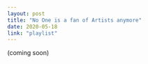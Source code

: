 ```yaml
---
layout: post
title: "No One is a fan of Artists anymore"
date: 2020-05-18
link: "playlist"
---
```


(coming soon)
